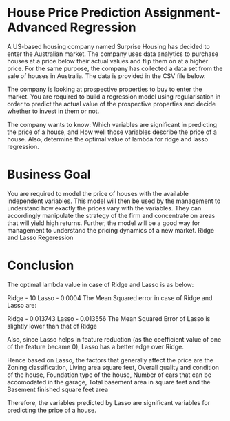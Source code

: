 # House Price Prediction Assignment-Advanced Regression 

A US-based housing company named Surprise Housing has decided to enter the Australian market. The company uses data analytics to purchase houses at a price below their actual values and flip them on at a higher price. For the same purpose, the company has collected a data set from the sale of houses in Australia. The data is provided in the CSV file below.

The company is looking at prospective properties to buy to enter the market. You are required to build a regression model using regularisation in order to predict the actual value of the prospective properties and decide whether to invest in them or not.

The company wants to know:
Which variables are significant in predicting the price of a house, and How well those variables describe the price of a house.
Also, determine the optimal value of lambda for ridge and lasso regression.

# Business Goal 

You are required to model the price of houses with the available independent variables. This model will then be used by the management to understand how exactly the prices vary with the variables. They can accordingly manipulate the strategy of the firm and concentrate on areas that will yield high returns. Further, the model will be a good way for management to understand the pricing dynamics of a new market.
Ridge and Lasso Regeression


# Conclusion
The optimal lambda value in case of Ridge and Lasso is as below:

Ridge - 10
Lasso - 0.0004
The Mean Squared error in case of Ridge and Lasso are:

Ridge - 0.013743
Lasso - 0.013556
The Mean Squared Error of Lasso is slightly lower than that of Ridge

Also, since Lasso helps in feature reduction (as the coefficient value of one of the feature became 0), Lasso has a better edge over Ridge.

Hence based on Lasso, the factors that generally affect the price are the Zoning classification, Living area square feet, Overall quality and condition of the house, Foundation type of the house, Number of cars that can be accomodated in the garage, Total basement area in square feet and the Basement finished square feet area

Therefore, the variables predicted by Lasso are significant variables for predicting the price of a house.